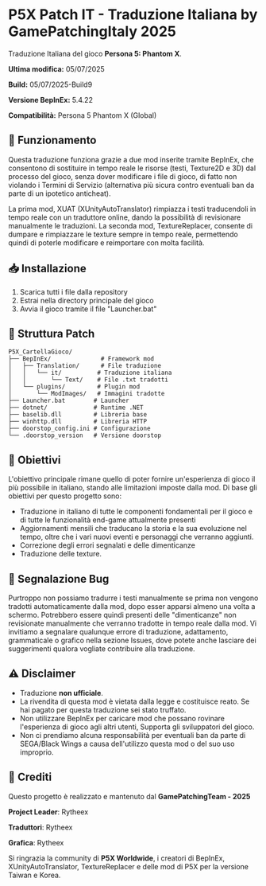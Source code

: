 # P5X Patch IT - Traduzione Italiana by GamePatchingItaly 2025
Traduzione Italiana del gioco **Persona 5: Phantom X**.

**Ultima modifica:** 05/07/2025

**Build:** 05/07/2025-Build9

**Versione BepInEx:** 5.4.22

**Compatibilità:** Persona 5 Phantom X (Global)

## 🔧 Funzionamento

Questa traduzione funziona grazie a due mod inserite tramite BepInEx,
che consentono di sostituire in tempo reale le risorse (testi, Texture2D e 3D)
dal processo del gioco, senza dover modificare i file di gioco, di fatto
non violando i Termini di Servizio (alternativa più sicura contro eventuali
ban da parte di un ipotetico anticheat).

La prima mod, XUAT (XUnityAutoTranslator) rimpiazza i testi traducendoli in tempo
reale con un traduttore online, dando la possibilità di revisionare manualmente le
traduzioni.
La seconda mod, TextureReplacer, consente di dumpare e rimpiazzare le texture sempre
in tempo reale, permettendo quindi di poterle modificare e reimportare con molta facilità.

## 📥 Installazione

1. Scarica tutti i file dalla repository
2. Estrai nella directory principale del gioco
3. Avvia il gioco tramite il file "Launcher.bat"

## 📂 Struttura Patch

```
P5X_CartellaGioco/
├── BepInEx/              # Framework mod
│   ├── Translation/      # File traduzione
│   │   └── it/          # Traduzione italiana
│   │       └── Text/    # File .txt tradotti
│   └── plugins/         # Plugin mod
│       └── ModImages/   # Immagini tradotte
├── Launcher.bat        # Launcher 
├── dotnet/             # Runtime .NET
├── baselib.dll         # Libreria base
├── winhttp.dll         # Libreria HTTP
├── doorstop_config.ini # Configurazione
└── .doorstop_version   # Versione doorstop
```

## 🔋 Obiettivi

L'obiettivo principale rimane quello di poter fornire un'esperienza di gioco
il più possibile in italiano, stando alle limitazioni imposte dalla mod.
Di base gli obiettivi per questo progetto sono:
- Traduzione in italiano di tutte le componenti fondamentali per il gioco e
  di tutte le funzionalità end-game attualmente presenti
- Aggiornamenti mensili che traducano la storia e la sua evoluzione nel tempo,
  oltre che i vari nuovi eventi e personaggi che verranno aggiunti.
- Correzione degli errori segnalati e delle dimenticanze
- Traduzione delle texture.

## 🐛 Segnalazione Bug

Purtroppo non possiamo tradurre i testi manualmente se prima non
vengono tradotti automaticamente dalla mod, dopo esser apparsi almeno
una volta a schermo.
Potrebbero essere quindi presenti delle "dimenticanze" non revisionate
manualmente che verranno tradotte in tempo reale dalla mod.
Vi invitiamo a segnalare qualunque errore di traduzione, adattamento,
grammaticale o grafico nella sezione Issues, dove potete anche lasciare
dei suggerimenti qualora vogliate contribuire alla traduzione.

## ⚠️ Disclaimer

- Traduzione **non ufficiale**.
- La rivendita di questa mod è vietata dalla legge
  e costituisce reato. Se hai pagato per questa
  traduzione sei stato truffato.
- Non utilizzare BepInEx per caricare mod che
  possano rovinare l'esperienza di gioco agli
  altri utenti, Supporta gli sviluppatori del gioco.
- Non ci prendiamo alcuna responsabilità per
  eventuali ban da parte di SEGA/Black Wings a causa 
  dell'utilizzo questa mod o del suo uso improprio.

## 👥 Crediti

Questo progetto è realizzato e mantenuto dal **GamePatchingTeam - 2025**

**Project Leader**: Rytheex

**Traduttori**: Rytheex

**Grafica**: Rytheex

Si ringrazia la community di **P5X Worldwide**, i creatori di BepInEx, XUnityAutoTranslator, TextureReplacer e delle mod di P5X per la versione Taiwan e Korea.

